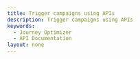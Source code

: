 ```yaml
---
title: Trigger campaigns using APIs
description: Trigger campaigns using APIs
keywords: 
  - Journey Optimizer
  - API Documentation
layout: none
---
```


<RedoclyAPIBlock src="https://raw.githubusercontent.com/AdobeDocs/journey-optimizer-apis/main/src/swagger-specs/messaging.yaml"/>
